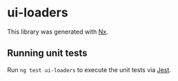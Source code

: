 # ui-loaders

This library was generated with [Nx](https://nx.dev).

## Running unit tests

Run `ng test ui-loaders` to execute the unit tests via [Jest](https://jestjs.io).
